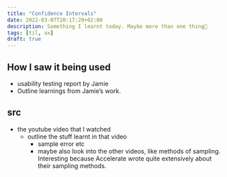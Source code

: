 ```yaml
---
title: "Confidence Intervals"
date: 2022-03-07T20:17:29+02:00
description: Something I learnt today. Maybe more than one thing👾
tags: [til, ux]
draft: true
---
```


## How I saw it being used
- usability testing report by Jamie
- Outline learnings from Jamie’s work.

## src
- the youtube video that I watched
  - outline the stuff learnt in that video
    - sample error etc
    - maybe also look into the other videos, like methods of sampling. Interesting because Accelerate wrote quite extensively about their sampling methods.
